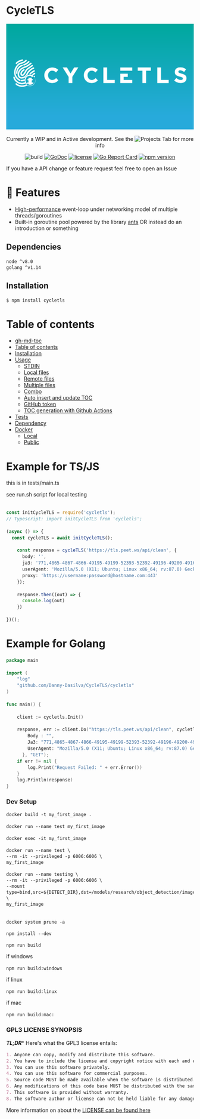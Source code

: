 # CycleTLS



<div align="center">
	<img src="docs/media/Banner.svg" alt="CycleTLS"/>
	<br>
	
Currently a WIP and in Active development. See the ![Projects](https://github.com/Danny-Dasilva/CycleTLS/projects/1) Tab for more info

	
	

![build](https://github.com/Danny-Dasilva/CycleTLS/actions/workflows/test_golang.yml/badge.svg)
[![GoDoc](http://img.shields.io/badge/go-documentation-blue.svg)](http://godoc.org/github.com/Danny-Dasilva/CycleTLS/cycletls) 
[![license](https://img.shields.io/github/license/Danny-Dasilva/CycleTLS.svg)](https://github.com/Danny-Dasilva/CycleTLS/blob/main/LICENSE)
[![Go Report Card](https://goreportcard.com/badge/github.com/Danny-Dasilva/CycleTLS/cycletls)](https://goreportcard.com/report/github.com/Danny-Dasilva/CycleTLS/cycletls)
[![npm version](https://img.shields.io/npm/v/axios.svg?style=flat-square)](https://www.npmjs.org/package/cycletls)
</div>

If you have a API change or feature request feel free to open an Issue



# 🚀 Features

- [High-performance](#-performance) event-loop under networking model of multiple threads/goroutines
-  Built-in goroutine pool powered by the library [ants](https://github.com/panjf2000/ants)
OR instead do an introduction or something

## Dependencies

```
node ^v8.0
golang ^v1.14
```



## Installation

```bash
$ npm install cycletls
```

Table of contents
=================


* [gh-md-toc](#gh-md-toc)
* [Table of contents](#table-of-contents)
* [Installation](#installation)
* [Usage](#usage)
	* [STDIN](#stdin)
	* [Local files](#local-files)
	* [Remote files](#remote-files)
	* [Multiple files](#multiple-files)
	* [Combo](#combo)
	* [Auto insert and update TOC](#auto-insert-and-update-toc)
	* [GitHub token](#github-token)
	* [TOC generation with Github Actions](#toc-generation-with-github-actions)
* [Tests](#tests)
* [Dependency](#dependency)
* [Docker](#docker)
	* [Local](#local)
	* [Public](#public)



# Example for TS/JS

this is in tests/main.ts

see run.sh script for local testing

```ts

const initCycleTLS = require('cycletls');
// Typescript: import initCycleTLS from 'cycletls';

(async () => {
  const cycleTLS = await initCycleTLS();

    const response = cycleTLS('https://tls.peet.ws/api/clean', {
      body: '',
      ja3: '771,4865-4867-4866-49195-49199-52393-52392-49196-49200-49162-49161-49171-49172-51-57-47-53-10,0-23-65281-10-11-35-16-5-51-43-13-45-28-21,29-23-24-25-256-257,0',
      userAgent: 'Mozilla/5.0 (X11; Ubuntu; Linux x86_64; rv:87.0) Gecko/20100101 Firefox/87.0',
      proxy: 'https://username:password@hostname.com:443'
    });

    response.then((out) => {
      console.log(out)
    })

})();

```


# Example for Golang

```go
package main

import (
	"log"
	"github.com/Danny-Dasilva/CycleTLS/cycletls"
)

func main() {

	client := cycletls.Init()

	response, err := client.Do("https://tls.peet.ws/api/clean", cycletls.Options{
		Body : "",
		Ja3: "771,4865-4867-4866-49195-49199-52393-52392-49196-49200-49162-49161-49171-49172-51-57-47-53-10,0-23-65281-10-11-35-16-5-51-43-13-45-28-21,29-23-24-25-256-257,0",
		UserAgent: "Mozilla/5.0 (X11; Ubuntu; Linux x86_64; rv:87.0) Gecko/20100101 Firefox/87.0",
	  }, "GET");
	if err != nil {
		log.Print("Request Failed: " + err.Error())
	}
	log.Println(response)
}

```



### Dev Setup
```
docker build -t my_first_image .

docker run --name test my_first_image

docker exec -it my_first_image

docker run --name test \
--rm -it --privileged -p 6006:6006 \
my_first_image

docker run --name testing \
--rm -it --privileged -p 6006:6006 \
--mount type=bind,src=${DETECT_DIR},dst=/models/research/object_detection/images \
my_first_image


docker system prune -a

```
`npm install --dev`

`npm run build`

if windows

`npm run build:windows`

if linux

`npm run build:linux`

if mac

`npm run build:mac:`



### GPL3 LICENSE SYNOPSIS

**_TL;DR_*** Here's what the GPL3 license entails:

```markdown
1. Anyone can copy, modify and distribute this software.
2. You have to include the license and copyright notice with each and every distribution.
3. You can use this software privately.
4. You can use this software for commercial purposes.
5. Source code MUST be made available when the software is distributed.
6. Any modifications of this code base MUST be distributed with the same license, GPLv3.
7. This software is provided without warranty.
8. The software author or license can not be held liable for any damages inflicted by the software.
```

More information on about the [LICENSE can be found here](http://choosealicense.com/licenses/gpl-3.0/)